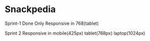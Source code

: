 # Snackpedia
Sprint-1 Done
Only Responsive in 768(tablet)


Sprint 2
Responsive in mobile(425px) tablet(768px) laptop(1024px)
